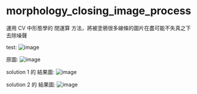 # morphology_closing_image_process
運用 CV 中形態學的 閉運算 方法，將被塗鴉很多線條的圖片在盡可能不失真之下去除噪聲

test:
![image](https://pic.17qq.com/uploads/hwetestcqx.jpeg)

原圖:
![image](https://i.imgur.com/lQoFf9g.png)

solution 1 的 結果圖:
![image](https://imgur.com/a/j9jwGL2)

solution 2 的 結果圖:
![image](https://imgur.com/a/TlZiWjb)
